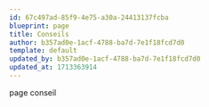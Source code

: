 ```yaml
---
id: 67c497ad-85f9-4e75-a30a-24413137fcba
blueprint: page
title: Conseils
author: b357ad0e-1acf-4788-ba7d-7e1f18fcd7d0
template: default
updated_by: b357ad0e-1acf-4788-ba7d-7e1f18fcd7d0
updated_at: 1713363914
---
```

page conseil